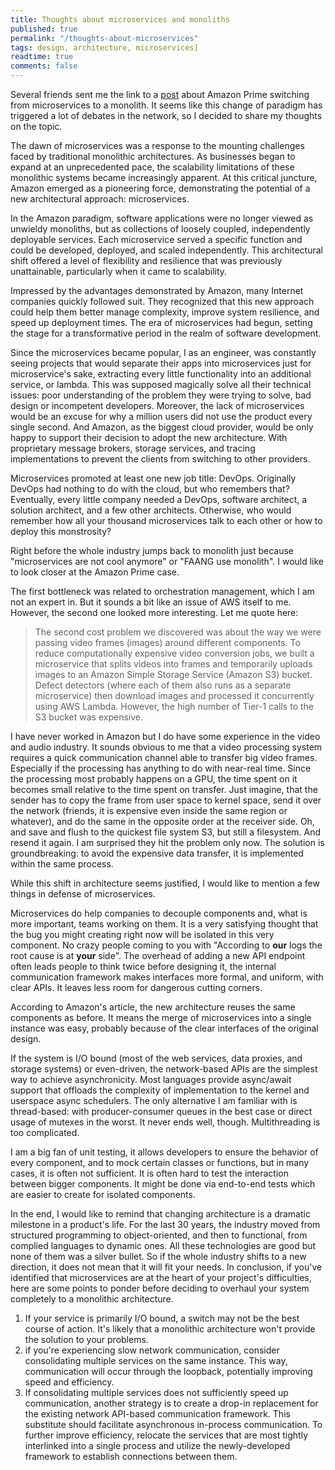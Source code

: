 ```yaml
---
title: Thoughts about microservices and monoliths
published: true
permalink: "/thoughts-about-microservices"
tags: design, architecture, microservices]
readtime: true
comments: false
---
```


Several friends sent me the link to a [post][1] about Amazon Prime switching from microservices to a monolith. It seems like this change of paradigm has triggered a lot of debates in the network, so I decided to share my thoughts on the topic.

The dawn of microservices was a response to the mounting challenges faced by traditional monolithic architectures. As businesses began to expand at an unprecedented pace, the scalability limitations of these monolithic systems became increasingly apparent. At this critical juncture, Amazon emerged as a pioneering force, demonstrating the potential of a new architectural approach: microservices.

In the Amazon paradigm, software applications were no longer viewed as unwieldy monoliths, but as collections of loosely coupled, independently deployable services. Each microservice served a specific function and could be developed, deployed, and scaled independently. This architectural shift offered a level of flexibility and resilience that was previously unattainable, particularly when it came to scalability.

Impressed by the advantages demonstrated by Amazon, many Internet companies quickly followed suit. They recognized that this new approach could help them better manage complexity, improve system resilience, and speed up deployment times. The era of microservices had begun, setting the stage for a transformative period in the realm of software development.

Since the microservices became popular, I as an engineer, was constantly seeing projects that would separate their apps into microservices just for microservice's sake, extracting every little functionality into an additional service, or lambda. This was supposed magically solve all their technical issues: poor understanding of the problem they were trying to solve, bad design or incompetent developers. Moreover, the lack of microservices would be an excuse for why a million users did not use the product every single second. And Amazon, as the biggest cloud provider, would be only happy to support their decision to adopt the new architecture.
With proprietary message brokers, storage services, and tracing implementations to prevent the clients from switching to other providers.

Microservices promoted at least one new job title: DevOps.
Originally DevOps had nothing to do with the cloud, but who remembers that? Eventually, every little company needed a DevOps, software architect, a solution architect, and a few other architects. Otherwise, who would remember how all your thousand microservices talk to each other or how to deploy this monstrosity?

Right before the whole industry jumps back to monolith just because "microservices are not cool anymore" or "FAANG use monolith". I would like to look closer at the Amazon Prime case.

The first bottleneck was related to orchestration management, which I am not an expert in. But it sounds a bit like an issue of AWS itself to me.
However, the second one looked more interesting. Let me quote here:

> The second cost problem we discovered was about the way we were passing video frames (images) around different components. To reduce computationally expensive video conversion jobs, we built a microservice that splits videos into frames and temporarily uploads images to an Amazon Simple Storage Service (Amazon S3) bucket. Defect detectors (where each of them also runs as a separate microservice) then download images and processed it concurrently using AWS Lambda. However, the high number of Tier-1 calls to the S3 bucket was expensive.

I have never worked in Amazon but I do have some experience in the video and audio industry. It sounds obvious to me that a video processing system requires a quick communication channel able to transfer big video frames. Especially if the processing has anything to do with near-real time. Since the processing most probably happens on a GPU, the time spent on it becomes small relative to the time spent on transfer. Just imagine, that the sender has to copy the frame from user space to kernel space, send it over the network (friends, it is expensive even inside the same region or whatever), and do the same in the opposite order at the receiver side. Oh, and save and flush to the quickest file system S3, but still a filesystem. And resend it again. I am surprised they hit the problem only now. The solution is groundbreaking: to avoid the expensive data transfer, it is implemented within the same process.

While this shift in architecture seems justified, I would like to mention a few things in defense of microservices.

Microservices do help companies to decouple components and, what is more important, teams working on them. It is a very satisfying thought that the bug you might creating right now will be isolated in this very component. No crazy people coming to you with "According to **our** logs the root cause is at **your** side".
The overhead of adding a new API endpoint often leads people to think twice before designing it, the internal communication framework makes interfaces more formal, and uniform, with clear APIs. It leaves less room for dangerous cutting corners.

According to Amazon's article, the new architecture reuses the same components as before. It means the merge of microservices into a single instance was easy, probably because of the clear interfaces of the original design.

If the system is I/O bound (most of the web services, data proxies, and storage systems) or even-driven, the network-based APIs are the simplest way to achieve asynchronicity.
Most languages provide async/await support that offloads the complexity of implementation to the kernel and userspace async schedulers.
The only alternative I am familiar with is thread-based: with producer-consumer queues in the best case or direct usage of mutexes in the worst. It never ends well, though. Multithreading is too complicated.

I am a big fan of unit testing, it allows developers to ensure the behavior of every component, and to mock certain classes or functions, but in many cases, it is often not sufficient. It is often hard to test the interaction between bigger components. It might be done via end-to-end tests which are easier to create for isolated components.

In the end, I would like to remind that changing architecture is a dramatic milestone in a product's life.
For the last 30 years, the industry moved from structured programming to object-oriented, and then to functional, from complied languages to dynamic ones. All these technologies are good but none of them was a silver bullet.
So if the whole industry shifts to a new direction, it does not mean that it will fit your needs.
In conclusion, if you've identified that microservices are at the heart of your project's difficulties, here are some points to ponder before deciding to overhaul your system completely to a monolithic architecture.

1. If your service is primarily I/O bound, a switch may not be the best course of action. It's likely that a monolithic architecture won't provide the solution to your problems.
2. if you're experiencing slow network communication, consider consolidating multiple services on the same instance. This way, communication will occur through the loopback, potentially improving speed and efficiency.
3. If consolidating multiple services does not sufficiently speed up communication, another strategy is to create a drop-in replacement for the existing network API-based communication framework. This substitute should facilitate asynchronous in-process communication. To further improve efficiency, relocate the services that are most tightly interlinked into a single process and utilize the newly-developed framework to establish connections between them.

[1]: https://www.primevideotech.com/video-streaming/scaling-up-the-prime-video-audio-video-monitoring-service-and-reducing-costs-by-90
